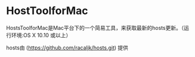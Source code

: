 # HostToolforMac
HostsToolforMac是Mac平台下的一个简易工具，来获取最新的hosts更新。（运行环境:OS X 10.10 或以上）

hosts由 (https://github.com/racaljk/hosts.git) 提供
